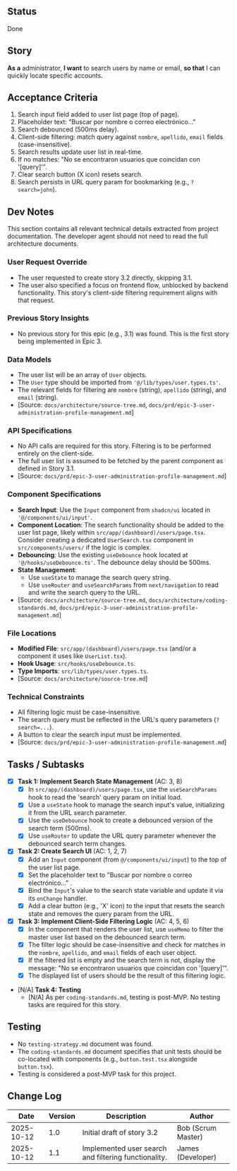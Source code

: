 ## Status
Done

## Story
**As a** administrator,
**I want** to search users by name or email,
**so that** I can quickly locate specific accounts.

## Acceptance Criteria
1. Search input field added to user list page (top of page).
2. Placeholder text: "Buscar por nombre o correo electrónico..."
3. Search debounced (500ms delay).
4. Client-side filtering: match query against `nombre`, `apellido`, `email` fields (case-insensitive).
5. Search results update user list in real-time.
6. If no matches: "No se encontraron usuarios que coincidan con '[query]'".
7. Clear search button (X icon) resets search.
8. Search persists in URL query param for bookmarking (e.g., `?search=john`).

## Dev Notes
This section contains all relevant technical details extracted from project documentation. The developer agent should not need to read the full architecture documents.

### User Request Override
- The user requested to create story 3.2 directly, skipping 3.1.
- The user also specified a focus on frontend flow, unblocked by backend functionality. This story's client-side filtering requirement aligns with that request.

### Previous Story Insights
- No previous story for this epic (e.g., 3.1) was found. This is the first story being implemented in Epic 3.

### Data Models
- The user list will be an array of `User` objects.
- The `User` type should be imported from ` '@/lib/types/user.types.ts' `.
- The relevant fields for filtering are `nombre` (string), `apellido` (string), and `email` (string).
- [Source: `docs/architecture/source-tree.md`, `docs/prd/epic-3-user-administration-profile-management.md`]

### API Specifications
- No API calls are required for this story. Filtering is to be performed entirely on the client-side.
- The full user list is assumed to be fetched by the parent component as defined in Story 3.1.
- [Source: `docs/prd/epic-3-user-administration-profile-management.md`]

### Component Specifications
- **Search Input**: Use the `Input` component from `shadcn/ui` located in ` '@/components/ui/input' `.
- **Component Location**: The search functionality should be added to the user list page, likely within `src/app/(dashboard)/users/page.tsx`. Consider creating a dedicated `UserSearch.tsx` component in `src/components/users/` if the logic is complex.
- **Debouncing**: Use the existing `useDebounce` hook located at ` '@/hooks/useDebounce.ts' `. The debounce delay should be 500ms.
- **State Management**:
    - Use `useState` to manage the search query string.
    - Use `useRouter` and `useSearchParams` from `next/navigation` to read and write the search query to the URL.
- [Source: `docs/architecture/source-tree.md`, `docs/architecture/coding-standards.md`, `docs/prd/epic-3-user-administration-profile-management.md`]

### File Locations
- **Modified File**: `src/app/(dashboard)/users/page.tsx` (and/or a component it uses like `UserList.tsx`).
- **Hook Usage**: `src/hooks/useDebounce.ts`.
- **Type Imports**: `src/lib/types/user.types.ts`.
- [Source: `docs/architecture/source-tree.md`]

### Technical Constraints
- All filtering logic must be case-insensitive.
- The search query must be reflected in the URL's query parameters (`?search=...`).
- A button to clear the search input must be implemented.
- [Source: `docs/prd/epic-3-user-administration-profile-management.md`]

## Tasks / Subtasks
- [x] **Task 1: Implement Search State Management** (AC: 3, 8)
    - [x] In `src/app/(dashboard)/users/page.tsx`, use the `useSearchParams` hook to read the 'search' query param on initial load.
    - [x] Use a `useState` hook to manage the search input's value, initializing it from the URL search parameter.
    - [x] Use the `useDebounce` hook to create a debounced version of the search term (500ms).
    - [x] Use `useRouter` to update the URL query parameter whenever the debounced search term changes.

- [x] **Task 2: Create Search UI** (AC: 1, 2, 7)
    - [x] Add an `Input` component (from `@/components/ui/input`) to the top of the user list page.
    - [x] Set the placeholder text to "Buscar por nombre o correo electrónico..." .
    - [x] Bind the `Input`'s value to the search state variable and update it via its `onChange` handler.
    - [x] Add a clear button (e.g., 'X' icon) to the input that resets the search state and removes the query param from the URL.

- [x] **Task 3: Implement Client-Side Filtering Logic** (AC: 4, 5, 6)
    - [x] In the component that renders the user list, use `useMemo` to filter the master user list based on the debounced search term.
    - [x] The filter logic should be case-insensitive and check for matches in the `nombre`, `apellido`, and `email` fields of each user object.
    - [x] If the filtered list is empty and the search term is not, display the message: "No se encontraron usuarios que coincidan con '[query]'".
    - [x] The displayed list of users should be the result of this filtering logic.

- [N/A] **Task 4: Testing**
    - [N/A] As per `coding-standards.md`, testing is post-MVP. No testing tasks are required for this story.

## Testing
- No `testing-strategy.md` document was found.
- The `coding-standards.md` document specifies that unit tests should be co-located with components (e.g., `button.test.tsx` alongside `button.tsx`).
- Testing is considered a post-MVP task for this project.

## Change Log
| Date | Version | Description | Author |
|---|---|---|---|
| 2025-10-12 | 1.0 | Initial draft of story 3.2 | Bob (Scrum Master) |
| 2025-10-12 | 1.1 | Implemented user search and filtering functionality. | James (Developer) |


